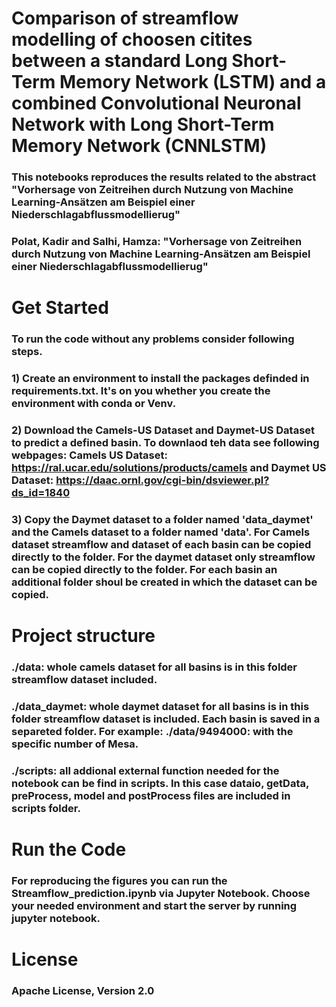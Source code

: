 # Comparison of streamflow modelling of choosen citites between a standard Long Short-Term Memory Network (LSTM) and a combined Convolutional Neuronal Network with Long Short-Term Memory Network (CNNLSTM)

### This notebooks reproduces the results related to the abstract "Vorhersage von Zeitreihen durch Nutzung von Machine Learning-Ansätzen am Beispiel einer Niederschlagabflussmodellierug"

### Polat, Kadir and Salhi, Hamza: "Vorhersage von Zeitreihen durch Nutzung von Machine Learning-Ansätzen am Beispiel einer Niederschlagabflussmodellierug"

# Get Started
### To run the code without any problems consider following steps.

### 1) Create an environment to install the packages definded in requirements.txt. It's on you whether you create the environment with conda or Venv.

### 2) Download the Camels-US Dataset and Daymet-US Dataset to predict a defined basin. To downlaod teh data see following webpages: Camels US Dataset: https://ral.ucar.edu/solutions/products/camels and Daymet US Dataset: https://daac.ornl.gov/cgi-bin/dsviewer.pl?ds_id=1840 

### 3) Copy the Daymet dataset to a folder named 'data_daymet' and the Camels dataset to a folder named 'data'. For Camels dataset streamflow and dataset of each basin can be copied directly to the folder. For the daymet dataset only streamflow can be copied directly to the folder. For each basin an additional folder shoul be created in which the dataset can be copied. 

# Project structure

### ./data: whole camels dataset for all basins is in this folder streamflow dataset included.

### ./data_daymet: whole daymet dataset for all basins is in this folder streamflow dataset is included. Each basin is saved in a separeted folder. For example: ./data/9494000: with the specific number of Mesa.

### ./scripts: all addional external function needed for the notebook can be find in scripts. In this case dataio, getData, preProcess, model and postProcess files are included in scripts folder.

# Run the Code

### For reproducing the figures you can run the Streamflow_prediction.ipynb via Jupyter Notebook. Choose your needed environment and start the server by running jupyter notebook.

# License

### Apache License, Version 2.0
